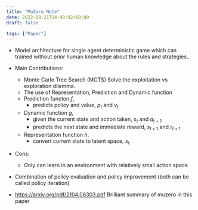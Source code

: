 ```yaml
---
title: "MuZero Note"
date: 2022-08-21T14:48:02+08:00
draft: false

tags: ["Paper"]
---
```


- Model architecture for single agent deterministic game which can trained without prior human knowledge about the rules and strategies..
- Main Contributions:
  - Monte Carlo Tree Search (MCTS)
 Solve the exploitation vs exploration dilemma.
  - The use of Representation, Prediction and Dynamic function
  - Prediction functon $f$,
    - predicts policy and value, $p_t$ and $v_t$
  - Dynamic function $g$,
    - given the current state and action taken, $s_t$ and $a_{t+1}$
    - predicts the next state and immediate reward, $s_{t+1}$ and $r_{t+1}$
  - Representation function $h$,
    - convert current state to latent space, $s_t$
- Cons:
  - Only can learn in an environment with relatively small action space

- Combination of policy evaluation and policy improvement (both can be called policy iteration)
- <https://arxiv.org/pdf/2104.06303.pdf> Brilliant summary of muzero in this paper
